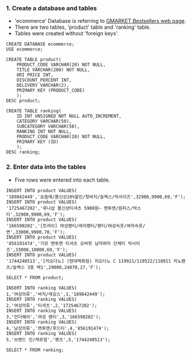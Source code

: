 ### 1. Create a database and tables
  + 'ecommerce' Database is referring to [GMARKET Bestsellers web page](http://corners.gmarket.co.kr/Bestsellers?viewType=G&groupCode=G01).
  + There are two tables, 'product' table and 'ranking' table. 
  + Tables were created without 'foreign keys'.
~~~
CREATE DATABASE ecommerce;
USE ecommerce;

CREATE TABLE product(
    PRODUCT_CODE VARCHAR(20) NOT NULL,
    TITLE VARCHAR(200) NOT NULL,
    ORI PRICE INT,
    DISCOUNT_PERCENT INT,
    DELIVERY VARCHAR(2),
    PRIMARY KEY (PRODUCT_CODE)
    );
DESC product;

CREATE TABLE ranking(
    ID INT UNSIGNED NOT NULL AUTO_INCREMENT,
    CATEGORY VARCHAR(50),
    SUBCATEGORY VARCHAR(50),
    RANKING INT NOT NULL,
    PRODUCT_CODE VARCHAR(20) NOT NULL,
    PRIMARY KEY (ID)
    );
DESC ranking;
~~~
### 2. Enter data into the tables
  + Five rows were entered into each table. 
~~~
INSERT INTO product VALUES(
'189842449','요즘에/봄신상10%할인/청바지/슬랙스/빅사이즈',32900,9900,69,'F');
INSERT INTO product VALUES(
'1725467202','루나샵 봄신상티셔츠 5900원~ 맨투맨/원피스/박스티',32900,9900,69,'F');
INSERT INTO product VALUES(
'166590202','[트라이] 여성팬티/여자팬티/팬티/여성속옷/여자속옷/면',33000,9900,70,'F');
INSERT INTO product VALUES(
'856191474','기모 맨투맨 티셔츠 오버핏 남자여자 단체티 빅사이즈',33000,10000,69,'F');
INSERT INTO product VALUES(
'1744240513','[지오다노] (현대백화점) 지오다노 C 119921/119522/118911 치노팬츠/슬랙스 3종 택1',29000,24070,17,'F');

SELECT * FROM product; 

INSERT INTO ranking VALUES(
1,'여성의류','바지/레깅스',1,'189842449');
INSERT INTO ranking VALUES(
2,'여성의류','티셔츠',2,'1725467202');
INSERT INTO ranking VALUES(
3,'언더웨어','여성 팬티',3,'166590202');
INSERT INTO ranking VALUES(
4,'남성의류','맨투맨/후드티',4,'856191474');
INSERT INTO ranking VALUES(
5,'브랜드 진/캐쥬얼','팬츠',5,'1744240513');

SELECT * FROM ranking;
~~~

<div>
<src= 'https://user-images.githubusercontent.com/58417351/74925773-2c747780-5418-11ea-83dd-2819614b4af3.PNG'>
<src= 'https://user-images.githubusercontent.com/58417351/74925798-3ac29380-5418-11ea-9cdb-8dfdec5a6d1b.PNG'>
</div>



